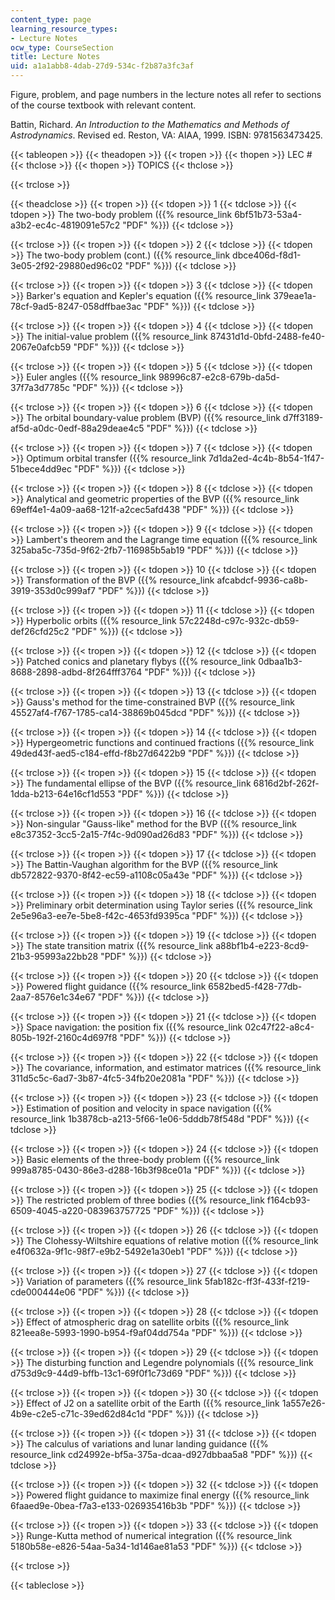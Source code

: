 ```yaml
---
content_type: page
learning_resource_types:
- Lecture Notes
ocw_type: CourseSection
title: Lecture Notes
uid: a1a1abb8-4dab-27d9-534c-f2b87a3fc3af
---
```


Figure, problem, and page numbers in the lecture notes all refer to sections of the course textbook with relevant content.

Battin, Richard. _An Introduction to the Mathematics and Methods of Astrodynamics_. Revised ed. Reston, VA: AIAA, 1999. ISBN: 9781563473425.

{{< tableopen >}}
{{< theadopen >}}
{{< tropen >}}
{{< thopen >}}
LEC #
{{< thclose >}}
{{< thopen >}}
TOPICS
{{< thclose >}}

{{< trclose >}}

{{< theadclose >}}
{{< tropen >}}
{{< tdopen >}}
1
{{< tdclose >}}
{{< tdopen >}}
The two-body problem ({{% resource_link 6bf51b73-53a4-a3b2-ec4c-4819091e57c2 "PDF" %}})
{{< tdclose >}}

{{< trclose >}}
{{< tropen >}}
{{< tdopen >}}
2
{{< tdclose >}}
{{< tdopen >}}
The two-body problem (cont.) ({{% resource_link dbce406d-f8d1-3e05-2f92-29880ed96c02 "PDF" %}})
{{< tdclose >}}

{{< trclose >}}
{{< tropen >}}
{{< tdopen >}}
3
{{< tdclose >}}
{{< tdopen >}}
Barker's equation and Kepler's equation ({{% resource_link 379eae1a-78cf-9ad5-8247-058dffbae3ac "PDF" %}})
{{< tdclose >}}

{{< trclose >}}
{{< tropen >}}
{{< tdopen >}}
4
{{< tdclose >}}
{{< tdopen >}}
The initial-value problem ({{% resource_link 87431d1d-0bfd-2488-fe40-2067e0afcb59 "PDF" %}})
{{< tdclose >}}

{{< trclose >}}
{{< tropen >}}
{{< tdopen >}}
5
{{< tdclose >}}
{{< tdopen >}}
Euler angles ({{% resource_link 98996c87-e2c8-679b-da5d-37f7a3d7785c "PDF" %}})
{{< tdclose >}}

{{< trclose >}}
{{< tropen >}}
{{< tdopen >}}
6
{{< tdclose >}}
{{< tdopen >}}
The orbital boundary-value problem (BVP) ({{% resource_link d7ff3189-af5d-a0dc-0edf-88a29deae4c5 "PDF" %}})
{{< tdclose >}}

{{< trclose >}}
{{< tropen >}}
{{< tdopen >}}
7
{{< tdclose >}}
{{< tdopen >}}
Optimum orbital transfer ({{% resource_link 7d1da2ed-4c4b-8b54-1f47-51bece4dd9ec "PDF" %}})
{{< tdclose >}}

{{< trclose >}}
{{< tropen >}}
{{< tdopen >}}
8
{{< tdclose >}}
{{< tdopen >}}
Analytical and geometric properties of the BVP ({{% resource_link 69eff4e1-4a09-aa68-121f-a2cec5afd438 "PDF" %}})
{{< tdclose >}}

{{< trclose >}}
{{< tropen >}}
{{< tdopen >}}
9
{{< tdclose >}}
{{< tdopen >}}
Lambert's theorem and the Lagrange time equation ({{% resource_link 325aba5c-735d-9f62-2fb7-116985b5ab19 "PDF" %}})
{{< tdclose >}}

{{< trclose >}}
{{< tropen >}}
{{< tdopen >}}
10
{{< tdclose >}}
{{< tdopen >}}
Transformation of the BVP ({{% resource_link afcabdcf-9936-ca8b-3919-353d0c999af7 "PDF" %}})
{{< tdclose >}}

{{< trclose >}}
{{< tropen >}}
{{< tdopen >}}
11
{{< tdclose >}}
{{< tdopen >}}
Hyperbolic orbits ({{% resource_link 57c2248d-c97c-932c-db59-def26cfd25c2 "PDF" %}})
{{< tdclose >}}

{{< trclose >}}
{{< tropen >}}
{{< tdopen >}}
12
{{< tdclose >}}
{{< tdopen >}}
Patched conics and planetary flybys ({{% resource_link 0dbaa1b3-8688-2898-adbd-8f264fff3764 "PDF" %}})
{{< tdclose >}}

{{< trclose >}}
{{< tropen >}}
{{< tdopen >}}
13
{{< tdclose >}}
{{< tdopen >}}
Gauss's method for the time-constrained BVP ({{% resource_link 45527af4-f767-1785-ca14-38869b045dcd "PDF" %}})
{{< tdclose >}}

{{< trclose >}}
{{< tropen >}}
{{< tdopen >}}
14
{{< tdclose >}}
{{< tdopen >}}
Hypergeometric functions and continued fractions ({{% resource_link 49ded43f-aed5-c184-effd-f8b27d6422b9 "PDF" %}})
{{< tdclose >}}

{{< trclose >}}
{{< tropen >}}
{{< tdopen >}}
15
{{< tdclose >}}
{{< tdopen >}}
The fundamental ellipse of the BVP ({{% resource_link 6816d2bf-262f-1dda-b213-64e16cf1d553 "PDF" %}})
{{< tdclose >}}

{{< trclose >}}
{{< tropen >}}
{{< tdopen >}}
16
{{< tdclose >}}
{{< tdopen >}}
Non-singular "Gauss-like" method for the BVP ({{% resource_link e8c37352-3cc5-2a15-7f4c-9d090ad26d83 "PDF" %}})
{{< tdclose >}}

{{< trclose >}}
{{< tropen >}}
{{< tdopen >}}
17
{{< tdclose >}}
{{< tdopen >}}
The Battin-Vaughan algorithm for the BVP ({{% resource_link db572822-9370-8f42-ec59-a1108c05a43e "PDF" %}})
{{< tdclose >}}

{{< trclose >}}
{{< tropen >}}
{{< tdopen >}}
18
{{< tdclose >}}
{{< tdopen >}}
Preliminary orbit determination using Taylor series ({{% resource_link 2e5e96a3-ee7e-5be8-f42c-4653fd9395ca "PDF" %}})
{{< tdclose >}}

{{< trclose >}}
{{< tropen >}}
{{< tdopen >}}
19
{{< tdclose >}}
{{< tdopen >}}
The state transition matrix ({{% resource_link a88bf1b4-e223-8cd9-21b3-95993a22bb28 "PDF" %}})
{{< tdclose >}}

{{< trclose >}}
{{< tropen >}}
{{< tdopen >}}
20
{{< tdclose >}}
{{< tdopen >}}
Powered flight guidance ({{% resource_link 6582bed5-f428-77db-2aa7-8576e1c34e67 "PDF" %}})
{{< tdclose >}}

{{< trclose >}}
{{< tropen >}}
{{< tdopen >}}
21
{{< tdclose >}}
{{< tdopen >}}
Space navigation: the position fix ({{% resource_link 02c47f22-a8c4-805b-192f-2160c4d697f8 "PDF" %}})
{{< tdclose >}}

{{< trclose >}}
{{< tropen >}}
{{< tdopen >}}
22
{{< tdclose >}}
{{< tdopen >}}
The covariance, information, and estimator matrices ({{% resource_link 311d5c5c-6ad7-3b87-4fc5-34fb20e2081a "PDF" %}})
{{< tdclose >}}

{{< trclose >}}
{{< tropen >}}
{{< tdopen >}}
23
{{< tdclose >}}
{{< tdopen >}}
Estimation of position and velocity in space navigation ({{% resource_link 1b3878cb-a213-5f66-1e06-5dddb78f548d "PDF" %}})
{{< tdclose >}}

{{< trclose >}}
{{< tropen >}}
{{< tdopen >}}
24
{{< tdclose >}}
{{< tdopen >}}
Basic elements of the three-body problem ({{% resource_link 999a8785-0430-86e3-d288-16b3f98ce01a "PDF" %}})
{{< tdclose >}}

{{< trclose >}}
{{< tropen >}}
{{< tdopen >}}
25
{{< tdclose >}}
{{< tdopen >}}
The restricted problem of three bodies ({{% resource_link f164cb93-6509-4045-a220-083963757725 "PDF" %}})
{{< tdclose >}}

{{< trclose >}}
{{< tropen >}}
{{< tdopen >}}
26
{{< tdclose >}}
{{< tdopen >}}
The Clohessy-Wiltshire equations of relative motion ({{% resource_link e4f0632a-9f1c-98f7-e9b2-5492e1a30eb1 "PDF" %}})
{{< tdclose >}}

{{< trclose >}}
{{< tropen >}}
{{< tdopen >}}
27
{{< tdclose >}}
{{< tdopen >}}
Variation of parameters ({{% resource_link 5fab182c-ff3f-433f-f219-cde000444e06 "PDF" %}})
{{< tdclose >}}

{{< trclose >}}
{{< tropen >}}
{{< tdopen >}}
28
{{< tdclose >}}
{{< tdopen >}}
Effect of atmospheric drag on satellite orbits ({{% resource_link 821eea8e-5993-1990-b954-f9af04dd754a "PDF" %}})
{{< tdclose >}}

{{< trclose >}}
{{< tropen >}}
{{< tdopen >}}
29
{{< tdclose >}}
{{< tdopen >}}
The disturbing function and Legendre polynomials ({{% resource_link d753d9c9-44d9-bffb-13c1-69f0f1c73d69 "PDF" %}})
{{< tdclose >}}

{{< trclose >}}
{{< tropen >}}
{{< tdopen >}}
30
{{< tdclose >}}
{{< tdopen >}}
Effect of J2 on a satellite orbit of the Earth ({{% resource_link 1a557e26-4b9e-c2e5-c71c-39ed62d84c1d "PDF" %}})
{{< tdclose >}}

{{< trclose >}}
{{< tropen >}}
{{< tdopen >}}
31
{{< tdclose >}}
{{< tdopen >}}
The calculus of variations and lunar landing guidance ({{% resource_link cd24992e-bf5a-375a-dcaa-d927dbbaa5a8 "PDF" %}})
{{< tdclose >}}

{{< trclose >}}
{{< tropen >}}
{{< tdopen >}}
32
{{< tdclose >}}
{{< tdopen >}}
Powered flight guidance to maximize final energy ({{% resource_link 6faaed9e-0bea-f7a3-e133-026935416b3b "PDF" %}})
{{< tdclose >}}

{{< trclose >}}
{{< tropen >}}
{{< tdopen >}}
33
{{< tdclose >}}
{{< tdopen >}}
Runge-Kutta method of numerical integration ({{% resource_link 5180b58e-e826-54aa-5a34-1d146ae81a53 "PDF" %}})
{{< tdclose >}}

{{< trclose >}}

{{< tableclose >}}